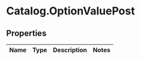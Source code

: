 # Catalog.OptionValuePost

## Properties
Name | Type | Description | Notes
------------ | ------------- | ------------- | -------------
